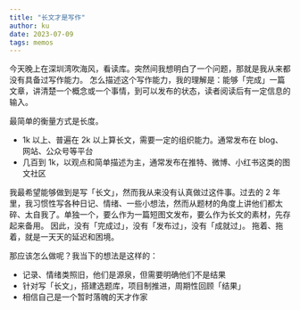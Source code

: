 ```yaml
---
title: "长文才是写作"
author: ku
date: 2023-07-09
tags: memos
---
```


今天晚上在深圳湾吹海风，看读库。突然间我想明白了一个问题，那就是我从来都没有具备过写作能力。
怎么描述这个写作能力，我的理解是：能够「完成」一篇文章，讲清楚一个概念或一个事情，到可以发布的状态，读者阅读后有一定信息的输入。

最简单的衡量方式是长度。
- 1k 以上、普遍在 2k 以上算长文，需要一定的组织能力。通常发布在 blog、网站、公众号等平台
- 几百到 1k，以观点和简单描述为主，通常发布在推特、微博、小红书这类的图文社区

我最希望能够做到是写「长文」，然而我从来没有认真做过这件事。过去的 2 年里，我习惯性写各种日记、情绪、一些小想法，然而从题材的角度上讲他们都太碎、太自我了。单独一个，要么作为一篇短图文发布，要么作为长文的素材，先存起来备用。
因此，没有「完成过」，没有「发布过」，没有「成就过」。
拖着、拖着，就是一天天的延迟和困境。

那应该怎么做呢？我当下的想法是这样的：
- 记录、情绪类照旧，他们是源泉，但需要明确他们不是结果
- 针对写「长文」，搭建选题库，项目制推进，周期性回顾「结果」
- 相信自己是一个暂时落魄的天才作家